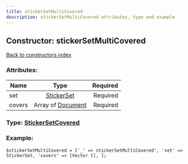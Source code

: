 ```yaml
---
title: stickerSetMultiCovered
description: stickerSetMultiCovered attributes, type and example
---
```

## Constructor: stickerSetMultiCovered  
[Back to constructors index](index.md)



### Attributes:

| Name     |    Type       | Required |
|----------|:-------------:|---------:|
|set|[StickerSet](../types/StickerSet.md) | Required|
|covers|Array of [Document](../types/Document.md) | Required|



### Type: [StickerSetCovered](../types/StickerSetCovered.md)


### Example:

```
$stickerSetMultiCovered = ['_' => stickerSetMultiCovered', 'set' => StickerSet, 'covers' => [Vector t], ];
```